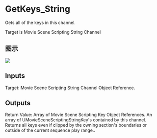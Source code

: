 # GetKeys_String

Gets all of the keys in this channel.

Target is Movie Scene Scripting String Channel

## 图示

![]($-20221218-20491977.png)

## Inputs

Target: Movie Scene Scripting String Channel Object Reference.  

## Outputs

Return Value: Array of Movie Scene Scripting Key Object References. An array of UMovieSceneScriptingStringKey's contained by this channel. Returns all keys even if clipped by the owning section's boundaries or outside of the current sequence play range..

